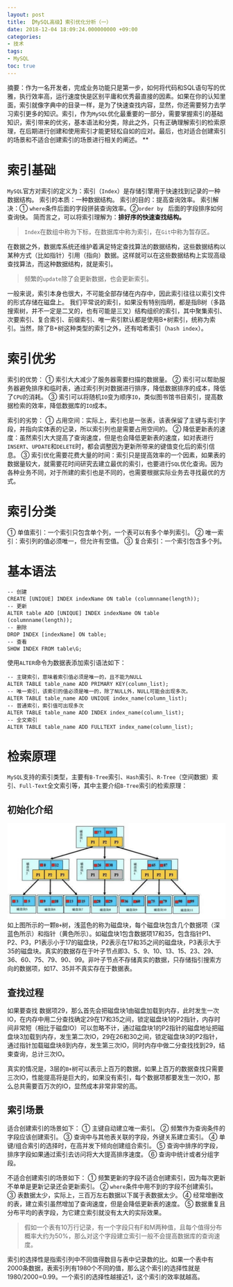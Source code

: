 ```yaml
---
layout: post
title: 【MySQL高级】索引优化分析（一）
date: 2018-12-04 18:09:24.000000000 +09:00
categories:
- 技术
tags:
- MySQL
toc: true
---
```


摘要：作为一名开发者，完成业务功能只是第一步，如何将代码和SQL语句写的优雅，执行效率高，运行速度快是区别平庸和优秀最直接的因素。如果在你的认知里面，索引就像字典中的目录一样，是为了快速查找内容，显然，你还需要努力去学习索引更多的知识。索引，作为`MySQL`优化最重要的一部分，需要掌握索引的基础知识，索引带来的优劣，基本语法和分类，除此之外，只有正确理解索引的检索原理，在后期进行创建和使用索引才能更轻松自如的应对。最后，也对适合创建索引的场景和不适合创建索引的场景进行相关的阐述。
**

# 索引基础

`MySQL`官方对索引的定义为：索引（`Index`）是存储引擎用于快速找到记录的一种数据结构。
索引的本质：一种数据结构。
索引的目的：提高查询效率。
索引解决：① `where`条件后面的字段拼装查询效率。②`order by ` 后面的字段排序如何查询快。
简而言之，可以将索引理解为：**排好序的快速查找结构。**

> `Index`在数组中称为下标，在数据库中称为索引，在`Git`中称为暂存区。

在数据之外，数据库系统还维护着满足特定查找算法的数据结构，这些数据结构以某种方式（比如指针）引用（指向）数据。这样就可以在这些数据结构上实现高级查找算法，而这种数据结构，就是索引。

> 频繁的`update`除了会更新数据，也会更新索引。

一般来说，索引本身也很大，不可能全部存储在内存中，因此索引往往以索引文件的形式存储在磁盘上。
我们平常说的索引，如果没有特别指明，都是指B树（多路搜索树，并不一定是二叉的，也有可能是三叉）结构组织的索引，其中聚集索引、次要索引、复合索引、前缀索引、唯一索引默认都是使用B+树索引，统称为索引。当然，除了B+树这种类型的索引之外，还有哈希索引（`hash index`）。

# 索引优劣

索引的优势：
① 索引大大减少了服务器需要扫描的数据量。
② 索引可以帮助服务器避免排序和临时表，通过索引列对数据进行排序，降低数据排序的成本，降低了`CPU`的消耗。
③ 索引可以将随机`IO`变为顺序`IO`，类似图书馆书目索引，提高数据检索的效率，降低数据库的`IO`成本。

索引的劣势：
① 占用空间：实际上，索引也是一张表，该表保留了主键与索引字段，并指向实体表的记录，所以索引列也是需要占用空间的。
② 降低更新表的速度：虽然索引大大提高了查询速度，但是也会降低更新表的速度，如对表进行`INSERT`、`UPDATE`和`DELETE`时，都会调整因为更新所带来的键值变化后的索引信息。
③ 索引优化需要花费大量的时间：索引只是提高效率的一个因素，如果表的数据量较大，就需要花时间研究去建立最优的索引，也要进行`SQL`优化查询。因为各种业务不同，对于所建的索引也是不同的，也需要根据实际业务去寻找最优的方式。

# 索引分类

① 单值索引：一个索引只包含单个列，一个表可以有多个单列索引。
② 唯一索引：索引列的值必须唯一，但允许有空值。
③ 复合索引：一个索引包含多个列。


# 基本语法

```
-- 创建
CREATE [UNIQUE] INDEX indexName ON table (columnname(length));
-- 更新
ALTER table ADD [UNIQUE] INDEX indexName ON table (columnname(length));
-- 删除
DROP INDEX [indexName] ON table;
-- 查看
SHOW INDEX FROM table\G;
```

使用`ALTER`命令为数据表添加索引语法如下：

```
-- 主键索引，意味着索引值必须是唯一的，且不能为NULL
ALTER TABLE table_name ADD PRIMARY KEY(column_list);
-- 唯一索引，该索引的值必须是唯一的，除了NULL外，NULL可能会出现多次。
ALTER TABLE table_name ADD UNIQUE index_name(column_list);
-- 普通索引，索引值可出现多次
ALTER TABLE table_name ADD INDEX index_name(column_list);
-- 全文索引
ALTER TABLE table_name ADD FULLTEXT index_name(column_list);
```

# 检索原理

`MySQL`支持的索引类型，主要有`B-Tree`索引、`Hash`索引、`R-Tree`（空间数据）索引、`Full-Text`全文索引等，其中主要介绍`B-Tree`索引的检索原理：

## 初始化介绍
![检索原理](https://github.com/LensXiong/hexo_source_code/blob/master/img/technology/2018/mysql-index-optimization-01/01.jpg?raw=true)
如上图所示的一颗`B+`树，浅蓝色的称为磁盘块，每个磁盘块包含几个数据项（深蓝色所示）和指针（黄色所示）。如磁盘块1包含数据项17和35，包含指针P1、P2、P3，P1表示小于17的磁盘块，P2表示在17和35之间的磁盘块，P3表示大于35的磁盘块。真实的数据存在于叶子节点即3、5、9、10、13、15、23、29、36、60、75、79、90、99。非叶子节点不存储真实的数据，只存储指引搜索方向的数据项，如17、35并不真实存在于数据表。

## 查找过程
如果要查找
数据项29，那么首先会把磁盘块1由磁盘加载到内存，此时发生一次IO，在内存中用二分查找确定29在17和35之间，锁定磁盘块1的P2指针，内存时间非常短（相比于磁盘IO）可以忽略不计，通过磁盘块1的P2指针的磁盘地址把磁盘块3加载到内存，发生第二次IO，29在26和30之间，锁定磁盘块3的P2指针，通过指针加载磁盘块8到内存，发生第三次IO，同时内存中做二分查找找到29，结束查询，总计三次IO。

真实的情况是，3层的`B+`树可以表示上百万的数据，如果上百万的数据查找只需要三次IO，性能提高将是巨大的，如果没有索引，每个数据项都要发生一次IO，那么总共需要百万次的IO，显然成本非常非常的高。

## 索引场景

适合创建索引的场景如下：
① 主键自动建立唯一索引。
② 频繁作为查询条件的字段应该创建索引。
③ 查询中与其他表关联的字段，外键关系建立索引。
④ 单键/组合索引的选择时，在高并发下倾向创建组合索引。
⑤ 查询中排序的字段，排序字段如果通过索引去访问将大大提高排序速度。
⑥ 查询中统计或者分组字段。

不适合创建索引的场景如下：
① 频繁更新的字段不适合创建索引，因为每次更新不单单是更新记录还会更新索引。
② `where`条件中用不到的字段不创建索引。
③ 表数据太少，实际上，三百万左右数据以下属于表数据太少。
④ 经常增删改的表，建立索引虽然增加了查询速度，但是会降低更新表的速度。
⑤ 数据重复且分布平均的表字段，为它建立索引就没有太大的实际效果。

> 假如一个表有10万行记录，有一个字段只有F和M两种值，且每个值得分布概率大约为50%，那么对这个字段建立索引一般不会提高数据库的查询速度。

索引的选择性是指索引列中不同值得数目与表中记录数的比。如果一个表中有2000条数据，表索引列有1980个不同的值，那么这个索引的选择性就是1980/2000=0.99。一个索引的选择性越接近1，这个索引的效率就越高。

